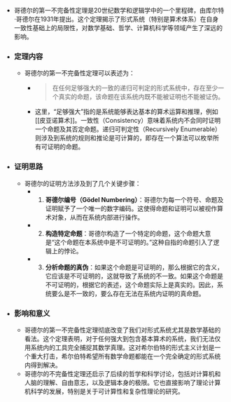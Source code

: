 - 哥德尔的第一不完备性定理是20世纪数学和逻辑学中的一个里程碑，由库尔特·哥德尔在1931年提出。这个定理揭示了形式系统（特别是算术体系）在自身一致性基础上的局限性，对数学基础、哲学、计算机科学等领域产生了深远的影响。
- ### 定理内容
	- 哥德尔的第一不完备性定理可以表述为：
		- > 在任何足够强大的一致的递归可判定的形式系统中，存在至少一个真实的命题，该命题在该系统内既不能被证明也不能被证伪。
		- 这里，“足够强大”指的是系统能够表达基本的算术运算和推理，例如[[皮亚诺算术]]。一致性（Consistency）意味着系统内不会同时证明一个命题及其否定命题。递归可判定性（Recursively Enumerable）则涉及到系统的规则和推论是可计算的，即存在一个算法可以枚举所有可证明的命题。
- ### 证明思路
	- 哥德尔的证明方法涉及到了几个关键步骤：
		- 1. **哥德尔编号（Gödel Numbering）**：哥德尔为每一个符号、命题及证明赋予了一个唯一的数字编码。这使得命题和证明可以被视作算术对象，从而在系统内部进行操作。
		- 2. **构造特定命题**：哥德尔构造了一个特定的命题，这个命题大意是“这个命题在本系统中是不可证明的。”这种自指的命题引入了逻辑上的悖论。
		- 3. **分析命题的真伪**：如果这个命题是可证明的，那么根据它的含义，它应该是不可证明的，这就导致了系统的不一致。如果这个命题是不可证明的，根据它的表述，这个命题实际上是真实的。因此，系统要么是不一致的，要么存在无法在系统内证明的真命题。
- ### 影响和意义
	- 哥德尔的第一不完备性定理彻底改变了我们对形式系统尤其是数学基础的看法。这个定理表明，对于任何强大到包含基本算术的系统，我们无法仅用系统内的工具完全捕捉其数学真理。这对希尔伯特的形式主义计划是一个重大打击，希尔伯特希望所有数学命题都能在一个完全确定的形式系统内得到解决。
	- 哥德尔的不完备性定理还启示了后续的哲学和科学讨论，包括对计算机和人脑的理解、自由意志，以及逻辑本身的极限。它也直接影响了理论计算机科学的发展，特别是关于可计算性和复杂性理论的研究。